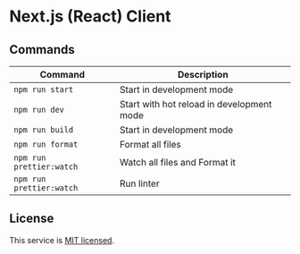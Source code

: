 # Next.js (React) Client

## Commands

|   Command                 | Description                               |
|---------------------------|-------------------------------------------|
|`npm run start`            | Start in development mode                 |
|`npm run dev`              | Start with hot reload in development mode |
|`npm run build`            | Start in development mode                 |
|`npm run format`           | Format all files                          |
|`npm run prettier:watch`   | Watch all files and Format it             |
|`npm run prettier:watch`   | Run linter                                |

## License

This service is [MIT licensed](./blob/master/LICENSE).
